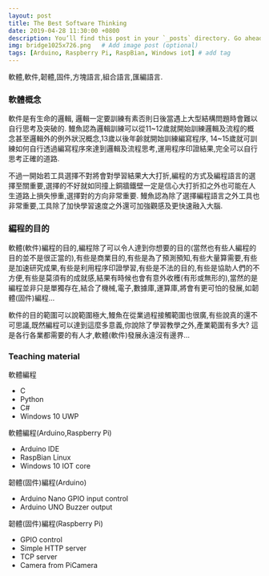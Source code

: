 ```yaml
---
layout: post
title: The Best Software Thinking
date: 2019-04-28 11:30:00 +0800
description: You’ll find this post in your `_posts` directory. Go ahead and edit it and re-build the site to see your changes. # Add post description (optional)
img: bridge1025x726.png   # Add image post (optional)
tags: [Arduino, Raspberry Pi, RaspBian, Windows iot] # add tag
---
```

軟體,軟件,韌體,固件,方塊語言,組合語言,匯編語言.

### 軟體概念
軟件是有生命的邏輯, 邏輯一定要訓練有素否則日後當遇上大型結構問題時會難以自行思考及突破的. 鰻魚認為邏輯訓練可以從11~12歲就開始訓練邏輯及流程的概念甚至邏輯外的例外狀況概念,13歲以後年齡就開始訓練編寫程序, 14~15歲就可訓練如何自行透過編寫程序來達到邏輯及流程思考,運用程序印證結果,完全可以自行思考正確的道路.

不過一開始若工具選擇不對將會對學習結果大大打折,編程的方式及編程語言的選擇至關重要,選擇的不好就如同撞上銅牆鐵壁一定是信心大打折扣之外也可能在人生道路上損失慘重,選擇對的方向非常重要. 鰻魚認為除了選擇編程語言之外工具也非常重要,工具除了加快學習速度之外還可加強觀感及更快速融入大腦.

### 編程的目的
軟體(軟件)編程的目的,編程除了可以令人達到你想要的目的(當然也有些人編程的目的並不是很正當的),有些是商業目的,有些是為了預測預知,有些大量算需要,有些是加速研究成果,有些是利用程序印證學習,有些是不法的目的,有些是協助人們的不方便,有些是莫須有的成就感,結果有時候也會有意外收穫(有形或無形的),當然的是編程並非只是單獨存在,結合了機械,電子,數據庫,運算庫,將會有更可怕的發展,如韌體(固件)編程...

軟件的目的範圍可以說範圍極大,鰻魚在從業過程接觸範圍也很廣,有些說真的還不可思議,既然編程可以達到這麼多意義,你說除了學習教學之外,產業範圍有多大? 這是各行各業都需要的有人才,軟體(軟件)發展永遠沒有邊界...

### Teaching material
軟體編程
* C
* Python
* C#
* Windows 10 UWP

軟體編程(Arduino,Raspberry Pi)
* Arduino IDE
* RaspBian Linux
* Windows 10 IOT core

韌體(固件)編程(Arduino)
* Arduino Nano GPIO input control
* Arduino UNO Buzzer output

韌體(固件)編程(Raspberry Pi)
* GPIO control
* Simple HTTP server
* TCP server
* Camera from PiCamera
